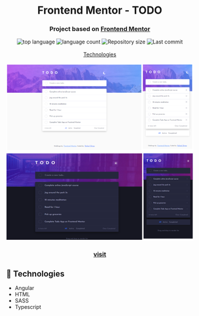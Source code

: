 <h1 align="center">
  Frontend Mentor - TODO
</h1>

<h3 align="center">
<strong>Project based on <a href="https://www.frontendmentor.io/challenges/todo-app-Su1_KokOW" target="_blank">Frontend Mentor</a></strong>
</h3>

<p align="center">

  <img alt="top language" src="https://img.shields.io/github/languages/top/rafashiga/frontendmentor-todo-app?style=flat-square">
  <img alt="language count" src="https://img.shields.io/github/languages/count/rafashiga/frontendmentor-todo-app?style=flat-square">
  <img alt="Repository size" src="https://img.shields.io/github/repo-size/rafashiga/frontendmentor-todo-app?style=flat-square">
  <img alt="Last commit" src="https://img.shields.io/github/last-commit/rafashiga/frontendmentor-todo-app?style=flat-square">
  <br>
  <br>
  <a href="#space_invader-technologies">Technologies</a>
  <br>
  <br>
  <img src="./src/assets/images/website.png">
  <br>
  <img src="./src/assets/images/website-dark.png">
  <br>
  <h3 align="center">
    <strong>
      <a href="https://shiga-todo-app.netlify.app/" target="_blank">
        visit
      </a>
    </strong>
  </h3>
</p>

## :space_invader: Technologies

- Angular
- HTML
- SASS
- Typescript
